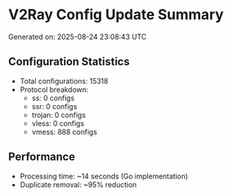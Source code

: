 # V2Ray Config Update Summary
Generated on: 2025-08-24 23:08:43 UTC

## Configuration Statistics
- Total configurations: 15318
- Protocol breakdown:
  - ss: 0 configs
  - ssr: 0 configs
  - trojan: 0 configs
  - vless: 0 configs
  - vmess: 888 configs

## Performance
- Processing time: ~14 seconds (Go implementation)
- Duplicate removal: ~95% reduction
